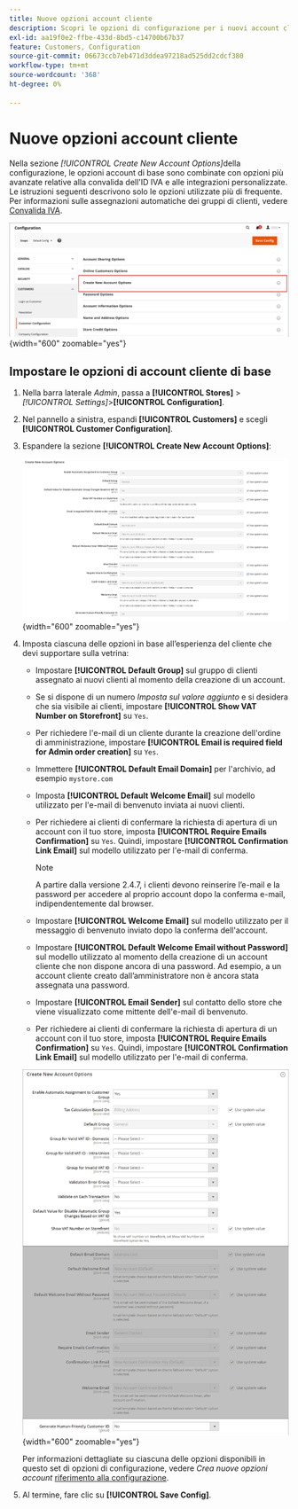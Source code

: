 ```yaml
---
title: Nuove opzioni account cliente
description: Scopri le opzioni di configurazione per i nuovi account cliente nel tuo store.
exl-id: aa19f0e2-ffbe-433d-8bd5-c14700b67b37
feature: Customers, Configuration
source-git-commit: 06673ccb7eb471d3ddea97218ad525dd2cdcf380
workflow-type: tm+mt
source-wordcount: '368'
ht-degree: 0%

---
```


# Nuove opzioni account cliente

Nella sezione _[!UICONTROL Create New Account Options]_&#x200B;della configurazione, le opzioni account di base sono combinate con opzioni più avanzate relative alla convalida dell&#39;ID IVA e alle integrazioni personalizzate. Le istruzioni seguenti descrivono solo le opzioni utilizzate più di frequente. Per informazioni sulle assegnazioni automatiche dei gruppi di clienti, vedere [Convalida IVA](../stores-purchase/vat.md).

![Crea nuove opzioni account](assets/customer-configuration-create-new-account-options.png){width="600" zoomable="yes"}

## Impostare le opzioni di account cliente di base

1. Nella barra laterale _Admin_, passa a **[!UICONTROL Stores]** > _[!UICONTROL Settings]_>**[!UICONTROL Configuration]**.

1. Nel pannello a sinistra, espandi **[!UICONTROL Customers]** e scegli **[!UICONTROL Customer Configuration]**.

1. Espandere la sezione **[!UICONTROL Create New Account Options]**:

   ![Impostazioni predefinite per la creazione di nuove opzioni account](../configuration-reference/customers/assets/customer-configuration-create-new-account-options.png){width="600" zoomable="yes"}

1. Imposta ciascuna delle opzioni in base all’esperienza del cliente che devi supportare sulla vetrina:

   - Impostare **[!UICONTROL Default Group]** sul gruppo di clienti assegnato ai nuovi clienti al momento della creazione di un account.

   - Se si dispone di un numero _Imposta sul valore aggiunto_ e si desidera che sia visibile ai clienti, impostare **[!UICONTROL Show VAT Number on Storefront]** su `Yes`.

   - Per richiedere l&#39;e-mail di un cliente durante la creazione dell&#39;ordine di amministrazione, impostare **[!UICONTROL Email is required field for Admin order creation]** su `Yes`.

   - Immettere **[!UICONTROL Default Email Domain]** per l&#39;archivio, ad esempio `mystore.com`

   - Imposta **[!UICONTROL Default Welcome Email]** sul modello utilizzato per l&#39;e-mail di benvenuto inviata ai nuovi clienti.

   - Per richiedere ai clienti di confermare la richiesta di apertura di un account con il tuo store, imposta **[!UICONTROL Require Emails Confirmation]** su `Yes`. Quindi, impostare **[!UICONTROL Confirmation Link Email]** sul modello utilizzato per l&#39;e-mail di conferma.

     >[!NOTE]
     >
     >A partire dalla versione 2.4.7, i clienti devono reinserire l’e-mail e la password per accedere al proprio account dopo la conferma e-mail, indipendentemente dal browser.

   - Impostare **[!UICONTROL Welcome Email]** sul modello utilizzato per il messaggio di benvenuto inviato dopo la conferma dell&#39;account.

   - Impostare **[!UICONTROL Default Welcome Email without Password]** sul modello utilizzato al momento della creazione di un account cliente che non dispone ancora di una password. Ad esempio, a un account cliente creato dall’amministratore non è ancora stata assegnata una password.

   - Impostare **[!UICONTROL Email Sender]** sul contatto dello store che viene visualizzato come mittente dell&#39;e-mail di benvenuto.

   - Per richiedere ai clienti di confermare la richiesta di apertura di un account con il tuo store, imposta **[!UICONTROL Require Emails Confirmation]** su `Yes`. Quindi, impostare **[!UICONTROL Confirmation Link Email]** sul modello utilizzato per l&#39;e-mail di conferma.

   ![Crea nuove opzioni account con IVA abilitata](../configuration-reference/customers/assets/customer-configuration-create-new-account-options-vat.png){width="600" zoomable="yes"}

   Per informazioni dettagliate su ciascuna delle opzioni disponibili in questo set di opzioni di configurazione, vedere _Crea nuove opzioni account_ [riferimento alla configurazione](../configuration-reference/customers/customer-configuration.md).

1. Al termine, fare clic su **[!UICONTROL Save Config]**.
